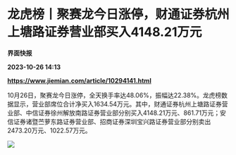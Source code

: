 # 龙虎榜丨聚赛龙今日涨停，财通证券杭州上塘路证券营业部买入4148.21万元
**界面快报**

**2023-10-26 14:13**

**https://www.jiemian.com/article/10294141.html**

10月26日，聚赛龙今日涨停，全天换手率达48.06%，振幅达22.38%。龙虎榜数据显示，营业部席位合计净买入1634.54万元。其中，财通证券杭州上塘路证券营业部、中信证券徐州解放南路证券营业部分别买入4148.21万元、861.71万元；安信证券诸暨苎萝东路证券营业部、招商证券深圳宝兴路证券营业部分别卖出2473.20万元、1022.57万元。

![](https://img1.jiemian.com/101/original/20231026/169832946959201200_a700xH.png)
